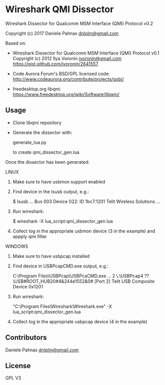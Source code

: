 # Wireshark QMI Dissector
Wireshark Dissector for Qualcomm MSM Interface (QMI) Protocol v0.2

Copyright (c) 2017 Daniele Palmas <dnlplm@gmail.com>

Based on:

- Wireshark Dissector for Qualcomm MSM Interface (QMI) Protocol v0.1
  Copyright (c) 2012 Ilya Voronin <ivoronin@gmail.com>
  https://gist.github.com/ivoronin/2641557

- Code Aurora Forum's BSD/GPL licensed code:
  http://www.codeaurora.org/contribute/projects/gobi/

- freedesktop.org libqmi
  https://www.freedesktop.org/wiki/Software/libqmi/

## Usage
- Clone libqmi repository

- Generate the dissector with:

    generate_lua.py <libqmi json directory path>

    to create qmi_dissector_gen.lua

Once the dissector has been generated:

LINUX

1. Make sure to have usbmon support enabled

2. Find device in the lsusb output, e.g.:

    $ lsusb
    ...
    Bus 003 Device 022: ID 1bc7:1201 Telit Wireless Solutions
    ...

3. Run wireshark:

    $ wireshark -X lua_script:qmi_dissector_gen.lua

4. Collect log in the appropriate usbmon device (3 in the example) and appply qmi filter

WINDOWS

1. Make sure to have usbpcap installed

2. Find device in USBPcapCMD.exe output, e.g.:

    C:\Program Files\USBPcap\USBPcaCMD.exe
    ...
    2 \\.\USBPcap4
      \??\USB#ROOT_HUB20#4&244e1552&0#<f18a0e88-c30c-11d0-8815-00a0c906bed8>
        [Port 2] Telit USB  Composite Device 0x1201

3. Run wireshark:

    "C:\Program Files\Wireshark\Wireshark.exe" -X lua_script:qmi_dissector_gen.lua

4. Collect log in the appropriate usbpcap device (4 in the example)

## Contributors

Daniele Palmas <dnlplm@gmail.com>

## License

GPL V3

